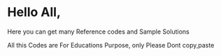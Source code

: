 # Hello All,
      
  Here you can get many Reference codes and Sample Solutions
  
  All this Codes are For Educations Purpose,  only Please Dont copy,paste
